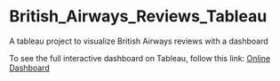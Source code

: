 # British_Airways_Reviews_Tableau
A tableau project to visualize British Airways reviews with a dashboard

To see the full interactive dashboard on Tableau, follow this link: [Online Dashboard](https://public.tableau.com/app/profile/molo.munyansanga/viz/BritishAirwaysReviewDashboard_17296807819460/Dashboard1?publish=yes)
